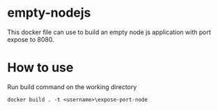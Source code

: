 # empty-nodejs

This docker file can use to build an empty node js application with port expose to 8080. 

# How to use
Run build command on the working directory

    docker build . -t <username>\expose-port-node
